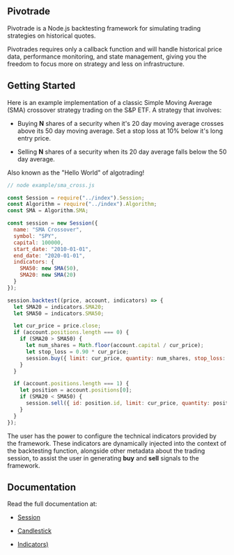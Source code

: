 ## Pivotrade

Pivotrade is a Node.js backtesting framework for simulating trading strategies on historical quotes. 

Pivotrades requires only a callback function and will handle historical price data, performance monitoring, and state management, giving you the freedom to focus more on strategy and less on infrastructure.

## Getting Started

Here is an example implementation of a classic Simple Moving Average (SMA) crossover strategy trading on the S&P ETF. A strategy that involves:
- Buying <strong>N</strong> shares of a security when it's 20 day moving average crosses above its 50 day moving average. Set a stop loss at 10% below it's long entry price.

- Selling <strong>N</strong> shares of a security when its 20 day average falls below the 50 day average.

Also known as the "Hello World" of algotrading!

```javascript
// node example/sma_cross.js

const Session = require("../index").Session;
const Algorithm = require("../index").Algorithm;
const SMA = Algorithm.SMA;

const session = new Session({
  name: "SMA Crossover",
  symbol: "SPY",
  capital: 100000,
  start_date: "2010-01-01",
  end_date: "2020-01-01",
  indicators: {
    SMA50: new SMA(50),
    SMA20: new SMA(20)
  }
});

session.backtest((price, account, indicators) => {
  let SMA20 = indicators.SMA20;
  let SMA50 = indicators.SMA50;

  let cur_price = price.close;
  if (account.positions.length === 0) {
    if (SMA20 > SMA50) {
      let num_shares = Math.floor(account.capital / cur_price);
      let stop_loss = 0.90 * cur_price;
      session.buy({ limit: cur_price, quantity: num_shares, stop_loss: stop_loss});
    }
  }

  if (account.positions.length === 1) {
    let position = account.positions[0];
    if (SMA20 < SMA50) {
      session.sell({ id: position.id, limit: cur_price, quantity: position.quantity });
    }
  }
});
```
The user has the power to configure the technical indicators provided by the framework. These indicators are dynamically injected into the context of the backtesting function, alongside other metadata about the trading session, to assist the user in generating <strong>buy</strong> and <strong>sell</strong> signals to the framework.

## Documentation

Read the full documentation at:

- [Session](/session.md)

- [Candlestick](/candlestick.md)

- [Indicators)](/indicators.md)